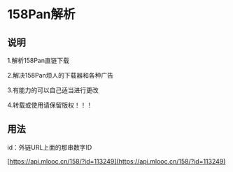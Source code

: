 # 158Pan解析


## 说明

1.解析158Pan直链下载

2.解决158Pan烦人的下载器和各种广告

3.有能力的可以自己适当进行更改

4.转载或使用请保留版权！！！

## 用法

id：外链URL上面的那串数字ID

[https://api.mlooc.cn/158/?id=113249](https://api.mlooc.cn/158/?id=113249)